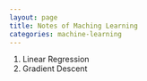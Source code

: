 ```yaml
---
layout: page
title: Notes of Maching Learning
categories: machine-learning
---
```


1. Linear Regression
2. Gradient Descent
